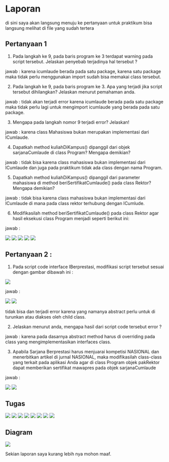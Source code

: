# Laporan

di sini saya akan langsung menuju ke pertanyaan untuk praktikum bisa langsung melihat di file yang sudah tertera

## Pertanyaan 1

1) Pada langkah ke 9, pada baris program ke 3 terdapat warning pada script tersebut. Jelaskan penyebab terjadinya hal tersebut ?

jawab : karena icumlaude berada pada satu package, karena satu package maka tidak perlu menggunakan import sudah bisa memakai class tersebut.

2) Pada langkah ke 9, pada baris program ke 3. Apa yang terjadi jika script tersebut dihilangkan? Jelaskan menurut pemahaman anda.

jawab : tidak akan terjadi error karena icumlaude berada pada satu package maka tidak perlu lagi untuk mengimport icumlaude yang berada pada satu package.

3) Mengapa pada langkah nomor 9 terjadi error? Jelaskan!

jawab : karena class Mahasiswa bukan merupakan implementasi dari ICumlaude.

4) Dapatkah method kuliahDiKampus() dipanggil dari objek sarjanaCumlaude di class Program? Mengapa demikian?

jawab : tidak bisa karena class mahasiswa bukan implementasi dari ICumlaude dan juga pada praktikum tidak ada class dengan nama Program.

5) Dapatkah method kuliahDiKampus() dipanggil dari parameter mahasiswa di method beriSertifikatCumlaude() pada class Rektor? Mengapa demikian?

jawab : tidak bisa karena class mahasiswa bukan implementasi dari ICumlaude di mana pada class rektor terhubung dengan ICumlude.

6) Modifikasilah method beriSertifikatCumlaude() pada class Rektor agar hasil eksekusi class Program menjadi seperti berikut ini:

jawab : 

<img src="gambar/s1.png">

<img src="gambar/s2.png">

<img src="gambar/s3.png">

<img src="gambar/s4.png">

<img src="gambar/s5.png">

## Pertanyaan 2 :

1) Pada script code interface IBerprestasi, modifikasi script tersebut sesuai dengan gambar dibawah ini :

<img src="gambar/soal1.png">

jawab : 

<img src="gambar/s11.png">

<img src="gambar/s12.png">

tidak bisa dan terjadi error karena yang namanya abstract perlu untuk di turunkan atau diakses oleh child class.

2) Jelaskan menurut anda, mengapa hasil dari script code tersebut error ?

jawab : karena pada dasarnya abstract method harus di overriding pada class yang mengimplementasikan interfaces class.

3) Apabila Sarjana Berprestasi harus menjuarai kompetisi NASIONAL dan menerbitkan artikel di jurnal NASIONAL, maka modifikasilah class-class yang terkait pada aplikasi Anda agar di class Program objek pakRektor dapat memberikan sertifikat mawapres pada objek sarjanaCumlaude

jawab : 

<img src="gambar/s13.png">

<img src="gambar/s14.png">

## Tugas

<img src="gambar/t1.png">

<img src="gambar/t2.png">

<img src="gambar/t3.png">

<img src="gambar/t4.png">

<img src="gambar/t5.png">

<img src="gambar/t6.png">

<img src="gambar/t7.png">

<img src="gambar/t8.png">

## Diagram

<img src="gambar/d1.png">

Sekian laporan saya kurang lebih nya mohon maaf.